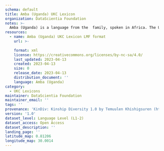 ```yaml
---
schema: default
title: Amba (Uganda) UKC Lexicon
organization: DataScientia Foundation
notes: >-
  Amba (Uganda) is a language from the  family, spoken in Africa. The UKC Lexicon of Amba (Uganda) is represented as a lexico-semantic network. It consists of words, word senses, synsets, as well as sense-level and synset-level relationships.
resources:
  - name: Amba (Uganda) UKC Lexicon LMF format
    url: >-
      
    format: xml
    license: https://creativecommons.org/licenses/by-nc-sa/4.0/
    last_updated: 2023-04-13
    created: 2023-04-13
    size: 0
    release_date: 2023-04-13
    distribution_document: ''
    language: Amba (Uganda)
category:
  - UKC Lexicons
maintainer: DataScientia Foundation
maintainer_email: ''
tags: ''
provenance: 'KinDiv: Kinship Diversity 1.0 by Temuulen Khishigsuren (http://ukc.disi.unitn.it/index.php/kinship/); Princeton WordNet 2.1 by Princeton University (https://wordnet.princeton.edu)'
version: '1.0'
dataset_level: Language Level (L1-2)
dataset_access: Open Access
dataset_description: ''
landing_page: ''
latitude_map: 0.81206
longitude_map: 30.0014
---
```

